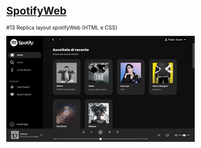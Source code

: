 <h1><a href="https://newspotifyweb.netlify.app/">SpotifyWeb</a></h1>
<p> #13 Replica layout spotifyWeb (HTML e CSS) </p>
<img src="https://github.com/p-suero/html-css-spotifyweb/blob/master/imgreadme/ezgif-2-072a84239e32.gif">
